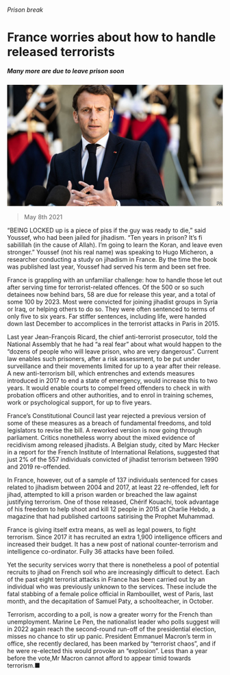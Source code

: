 ###### Prison break

# France worries about how to handle released terrorists 

##### Many more are due to leave prison soon 

![image](images/20210508_eup501.jpg) 

> May 8th 2021 

“BEING LOCKED up is a piece of piss if the guy was ready to die,” said Youssef, who had been jailed for jihadism. “Ten years in prison? It’s fi sabilillah (in the cause of Allah). I’m going to learn the Koran, and leave even stronger.” Youssef (not his real name) was speaking to Hugo Micheron, a researcher conducting a study on jihadism in France. By the time the book was published last year, Youssef had served his term and been set free.

France is grappling with an unfamiliar challenge: how to handle those let out after serving time for terrorist-related offences. Of the 500 or so such detainees now behind bars, 58 are due for release this year, and a total of some 100 by 2023. Most were convicted for joining jihadist groups in Syria or Iraq, or helping others to do so. They were often sentenced to terms of only five to six years. Far stiffer sentences, including life, were handed down last December to accomplices in the terrorist attacks in Paris in 2015.


Last year Jean-François Ricard, the chief anti-terrorist prosecutor, told the National Assembly that he had “a real fear” about what would happen to the “dozens of people who will leave prison, who are very dangerous”. Current law enables such prisoners, after a risk assessment, to be put under surveillance and their movements limited for up to a year after their release. A new anti-terrorism bill, which entrenches and extends measures introduced in 2017 to end a state of emergency, would increase this to two years. It would enable courts to compel freed offenders to check in with probation officers and other authorities, and to enrol in training schemes, work or psychological support, for up to five years.

France’s Constitutional Council last year rejected a previous version of some of these measures as a breach of fundamental freedoms, and told legislators to revise the bill. A reworked version is now going through parliament. Critics nonetheless worry about the mixed evidence of recidivism among released jihadists. A Belgian study, cited by Marc Hecker in a report for the French Institute of International Relations, suggested that just 2% of the 557 individuals convicted of jihadist terrorism between 1990 and 2019 re-offended.

In France, however, out of a sample of 137 individuals sentenced for cases related to jihadism between 2004 and 2017, at least 22 re-offended, left for jihad, attempted to kill a prison warden or breached the law against justifying terrorism. One of those released, Chérif Kouachi, took advantage of his freedom to help shoot and kill 12 people in 2015 at Charlie Hebdo, a magazine that had published cartoons satirising the Prophet Muhammad.

France is giving itself extra means, as well as legal powers, to fight terrorism. Since 2017 it has recruited an extra 1,900 intelligence officers and increased their budget. It has a new post of national counter-terrorism and intelligence co-ordinator. Fully 36 attacks have been foiled.

Yet the security services worry that there is nonetheless a pool of potential recruits to jihad on French soil who are increasingly difficult to detect. Each of the past eight terrorist attacks in France has been carried out by an individual who was previously unknown to the services. These include the fatal stabbing of a female police official in Rambouillet, west of Paris, last month, and the decapitation of Samuel Paty, a schoolteacher, in October.

Terrorism, according to a poll, is now a greater worry for the French than unemployment. Marine Le Pen, the nationalist leader who polls suggest will in 2022 again reach the second-round run-off of the presidential election, misses no chance to stir up panic. President Emmanuel Macron’s term in office, she recently declared, has been marked by “terrorist chaos”, and if he were re-elected this would provoke an “explosion”. Less than a year before the vote,Mr Macron cannot afford to appear timid towards terrorism.■

